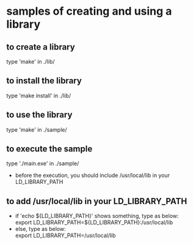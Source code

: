 # samples of creating and using a library

## to create a library
type 'make' in ./lib/

## to install the library
type 'make install' in ./lib/

## to use the library
type 'make' in ./sample/

## to execute the sample
type './main.exe' in ./sample/
- before the execution, you should include /usr/local/lib in your LD_LIBRARY_PATH

## to add /usr/local/lib in your LD_LIBRARY_PATH
- if 'echo ${LD\_LIBRARY\_PATH}' shows something, type as below:  
 export LD\_LIBRARY\_PATH=\${LD\_LIBRARY\_PATH}:/usr/local/lib
- else, type as below:  
 export LD\_LIBRARY\_PATH=/usr/local/lib
